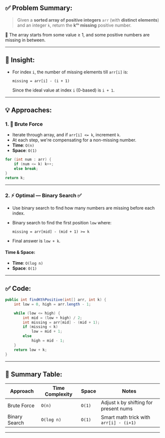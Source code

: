 ## ✅ Problem Summary:

> Given a **sorted array of positive integers** `arr` (with **distinct elements**) and an integer `k`, return the **kᵗʰ missing** positive number.

🔸 The array starts from some value ≥ 1, and some positive numbers are missing in between.

---

## 🧠 Insight:

* For index `i`, the number of missing elements till `arr[i]` is:

  ```
  missing = arr[i] - (i + 1)
  ```

  Since the ideal value at index `i` (0-based) is `i + 1`.

---

## 💡 Approaches:

### 1. 🐢 Brute Force

* Iterate through array, and if `arr[i] <= k`, increment `k`.
* At each step, we're compensating for a non-missing number.
* **Time**: `O(n)`
* **Space**: `O(1)`

```java
for (int num : arr) {
    if (num <= k) k++;
    else break;
}
return k;
```

---

### 2. ⚡ Optimal — Binary Search ✅

* Use binary search to find how many numbers are missing before each index.
* Binary search to find the first position `low` where:

  ```
  missing = arr[mid] - (mid + 1) >= k
  ```
* Final answer is `low + k`.

#### Time & Space:

* **Time**: `O(log n)`
* **Space**: `O(1)`

---

## ✅ Code:

```java
public int findKthPositive(int[] arr, int k) {
    int low = 0, high = arr.length - 1;

    while (low <= high) {
        int mid = (low + high) / 2;
        int missing = arr[mid] - (mid + 1);
        if (missing < k)
            low = mid + 1;
        else
            high = mid - 1;
    }
    return low + k;
}
```

---

## 📝 Summary Table:

| Approach      | Time Complexity | Space  | Notes                                   |
| ------------- | --------------- | ------ | --------------------------------------- |
| Brute Force   | `O(n)`          | `O(1)` | Adjust `k` by shifting for present nums |
| Binary Search | `O(log n)`      | `O(1)` | Smart math trick with `arr[i] - (i+1)`  |

---
